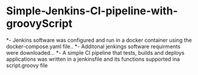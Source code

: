 # Simple-Jenkins-CI-pipeline-with-groovyScript

*- Jenkins software was configured and run in a docker container using the docker-compose.yaml file..
*- Additonal jenkings software requirments were downloaded...
*- A simple CI pipeline that tests, builds  and deploys applications was written in a jenkinsfile and its functions supported ina script.groovy file
